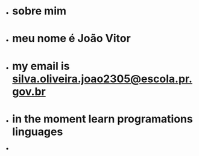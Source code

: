 - # sobre mim 
- # meu nome é João Vitor
- # my email is silva.oliveira.joao2305@escola.pr.gov.br
- # in the moment learn programations linguages
- 

<!---
x1terziN/x1terziN is a ✨ special ✨ repository because its `README.md` (this file) appears on your GitHub profile.
You can click the Preview link to take a look at your changes.
--->  
